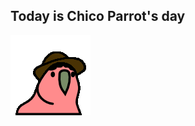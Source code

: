 <h2>Today is Chico Parrot's day</h2><img src="https://raw.githubusercontent.com/jmhobbs/cultofthepartyparrot.com/master/parrots/hd/chicoparrot.gif" />